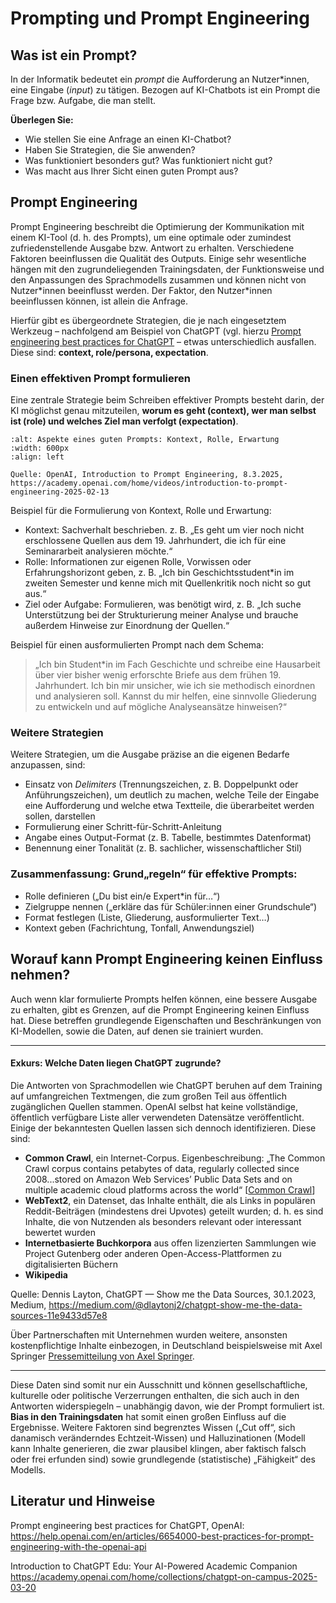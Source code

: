 # Prompting und Prompt Engineering 

## Was ist ein Prompt?

In der Informatik bedeutet ein *prompt* die Aufforderung an Nutzer*innen, eine Eingabe (*input*) zu tätigen. Bezogen auf KI-Chatbots ist ein Prompt die Frage bzw. Aufgabe, die man stellt.

**Überlegen Sie:**
- Wie stellen Sie eine Anfrage an einen KI-Chatbot?
- Haben Sie Strategien, die Sie anwenden?
- Was funktioniert besonders gut? Was funktioniert nicht gut?
- Was macht aus Ihrer Sicht einen guten Prompt aus?


## Prompt Engineering

Prompt Engineering beschreibt die Optimierung der Kommunikation mit einem KI-Tool (d. h. des Prompts), um eine optimale oder zumindest zufriedenstellende Ausgabe bzw. Antwort zu erhalten.
Verschiedene Faktoren beeinflussen die Qualität des Outputs. Einige sehr wesentliche hängen mit den zugrundeliegenden Trainingsdaten, der Funktionsweise und den Anpassungen des Sprachmodells zusammen und können nicht von Nutzer\*innen beeinflusst werden. Der Faktor, den Nutzer\*innen beeinflussen können, ist allein die Anfrage.

Hierfür gibt es übergeordnete Strategien, die je nach eingesetztem Werkzeug – nachfolgend am Beispiel von ChatGPT (vgl. hierzu [Prompt engineering best practices for ChatGPT]( https://help.openai.com/en/articles/6654000-best-practices-for-prompt-engineering-with-the-openai-api) – etwas unterschiedlich ausfallen.
Diese sind: **context, role/persona, expectation**.

### Einen effektiven Prompt formulieren

Eine zentrale Strategie beim Schreiben effektiver Prompts besteht darin, der KI möglichst genau mitzuteilen, **worum es geht (context), wer man selbst ist (role) und welches Ziel man verfolgt (expectation)**.

```{figure} ../img/prompt-crafting.png
:alt: Aspekte eines guten Prompts: Kontext, Rolle, Erwartung
:width: 600px
:align: left

Quelle: OpenAI, Introduction to Prompt Engineering, 8.3.2025, https://academy.openai.com/home/videos/introduction-to-prompt-engineering-2025-02-13
```

Beispiel für die Formulierung von Kontext, Rolle und Erwartung:

- Kontext: Sachverhalt beschrieben. z. B. „Es geht um vier noch nicht erschlossene Quellen aus dem 19. Jahrhundert, die ich für eine Seminararbeit analysieren möchte.“
- Rolle: Informationen zur eigenen Rolle, Vorwissen oder Erfahrungshorizont geben, z. B. „Ich bin Geschichtsstudent\*in im zweiten Semester und kenne mich mit Quellenkritik noch nicht so gut aus.“
- Ziel oder Aufgabe: Formulieren, was benötigt wird, z. B. „Ich suche Unterstützung bei der Strukturierung meiner Analyse und brauche außerdem Hinweise zur Einordnung der Quellen.“

Beispiel für einen ausformulierten Prompt nach dem Schema:
> „Ich bin Student\*in im Fach Geschichte und schreibe eine Hausarbeit über vier bisher wenig erforschte Briefe aus dem frühen 19. Jahrhundert. Ich bin mir unsicher, wie ich sie methodisch einordnen und analysieren soll. Kannst du mir helfen, eine sinnvolle Gliederung zu entwickeln und auf mögliche Analyseansätze hinweisen?“

###  Weitere Strategien

Weitere Strategien, um die Ausgabe präzise an die eigenen Bedarfe anzupassen, sind:
- Einsatz von *Delimiters* (Trennungszeichen, z. B. Doppelpunkt oder Anführungszeichen), um deutlich zu machen, welche Teile der Eingabe eine Aufforderung und welche etwa Textteile, die überarbeitet werden sollen, darstellen
- Formulierung einer Schritt-für-Schritt-Anleitung
- Angabe eines Output-Format (z. B. Tabelle, bestimmtes Datenformat)
- Benennung einer Tonalität (z. B. sachlicher, wissenschaftlicher Stil)

### Zusammenfassung: Grund„regeln“ für effektive Prompts:

- Rolle definieren („Du bist ein/e Expert\*in für…“)
- Zielgruppe nennen („erkläre das für Schüler:innen einer Grundschule“)
- Format festlegen (Liste, Gliederung, ausformulierter Text…)
- Kontext geben (Fachrichtung, Tonfall, Anwendungsziel)

## Worauf kann Prompt Engineering keinen Einfluss nehmen?

Auch wenn klar formulierte Prompts helfen können, eine bessere Ausgabe zu erhalten, gibt es Grenzen, auf die Prompt Engineering keinen Einfluss hat. Diese betreffen grundlegende Eigenschaften und Beschränkungen von KI-Modellen, sowie die Daten, auf denen sie trainiert wurden.

---

#### Exkurs: Welche Daten liegen ChatGPT zugrunde?

Die Antworten von Sprachmodellen wie ChatGPT beruhen auf dem Training auf umfangreichen Textmengen, die zum großen Teil aus öffentlich zugänglichen Quellen stammen. OpenAI selbst hat keine vollständige, öffentlich verfügbare Liste aller verwendeten Datensätze veröffentlicht. Einige der bekanntesten Quellen lassen sich dennoch identifizieren. Diese sind:

- **Common Crawl**, ein Internet-Corpus. Eigenbeschreibung: „The Common Crawl corpus contains petabytes of data, regularly collected since 2008...stored on Amazon Web Services’ Public Data Sets and on multiple academic cloud platforms across the world“ [[Common Crawl](https://commoncrawl.org/overview)]
- **WebText2**, ein Datenset, das Inhalte enthält, die als Links in populären Reddit-Beiträgen (mindestens drei Upvotes) geteilt wurden; d. h. es sind Inhalte, die von Nutzenden als besonders relevant oder interessant bewertet wurden
- **Internetbasierte Buchkorpora** aus offen lizenzierten Sammlungen wie Project Gutenberg oder anderen Open-Access-Plattformen zu digitalisierten Büchern
- **Wikipedia**

Quelle: Dennis Layton, ChatGPT — Show me the Data Sources, 30.1.2023, Medium, https://medium.com/@dlaytonj2/chatgpt-show-me-the-data-sources-11e9433d57e8

Über Partnerschaften mit Unternehmen wurden weitere, ansonsten kostenpflichtige Inhalte einbezogen, in Deutschland beispielsweise mit Axel Springer [Pressemitteilung von Axel Springer](https://www.axelspringer.com/de/ax-press-release/axel-springer-und-openai-neue-partnerschaft-staerkt-nutzen-von-ki-im-journalismus).

---


Diese Daten sind somit nur ein Ausschnitt und können gesellschaftliche, kulturelle oder politische Verzerrungen enthalten, die sich auch in den Antworten widerspiegeln – unabhängig davon, wie der Prompt formuliert ist. 
**Bias in den Trainingsdaten** hat somit einen großen Einfluss auf die Ergebnisse. Weitere Faktoren sind begrenztes Wissen („Cut off“, sich danamisch veränderndes Echtzeit-Wissen) und Halluzinationen (Modell kann Inhalte generieren, die zwar plausibel klingen, aber faktisch falsch oder frei erfunden sind) sowie grundlegende (statistische) „Fähigkeit“ des Modells.

## Literatur und Hinweise

Prompt engineering best practices for ChatGPT, OpenAI:
https://help.openai.com/en/articles/6654000-best-practices-for-prompt-engineering-with-the-openai-api

Introduction to ChatGPT Edu: Your AI-Powered Academic Companion
https://academy.openai.com/home/collections/chatgpt-on-campus-2025-03-20